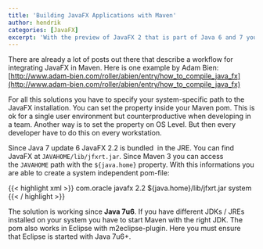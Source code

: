 ```yaml
---
title: 'Building JavaFX Applications with Maven'
author: hendrik
categories: [JavaFX]
excerpt: 'With the preview of JavaFX 2 that is part of Java 6 and 7 you can already build custom JavaFX applications by using Maven'
---
```

There are already a lot of posts out there that describe a workflow for integrating JavaFX in Maven. Here is one example by Adam Bien: [http://www.adam-bien.com/roller/abien/entry/how_to_compile_java_fx](http://www.adam-bien.com/roller/abien/entry/how_to_compile_java_fx)

For all this solutions you have to specify your system-specific path to the JavaFX installation. You can set the property inside your Maven pom. This is ok for a single user environment but counterproductive when developing in a team. Another way is to set the property on OS Level. But then every developer have to do this on every workstation.

Since Java 7 update 6 JavaFX 2.2 is bundled  in the JRE. You can find JavaFX at `JAVAHOME/lib/jfxrt.jar`. Since Maven 3 you can access the `JAVAHOME` path with the `${java.home}` property. With this informations you are able to create a system independent pom-file:

{{< highlight xml >}}
<dependency>
  <groupId>com.oracle</groupId>
  <artifactId>javafx</artifactId>
  <version>2.2</version>
  <systemPath>${java.home}/lib/jfxrt.jar</systemPath>
  <scope>system</scope>
</dependency>
{{< / highlight >}}

The solution is working since __Java 7u6__. If you have different JDKs / JREs installed on your system you have to start Maven with the right JDK. The pom also works in Eclipse with m2eclipse-plugin. Here you must ensure that Eclipse is started with Java 7u6+.
